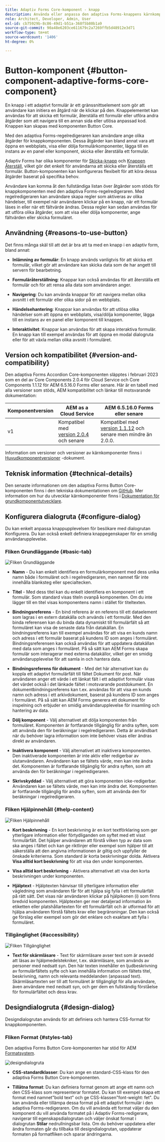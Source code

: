 ```yaml
---
title: Adaptiv Forms Core-komponent - knapp
description: Använda eller anpassa den adaptiva Forms-knappens kärnkomponent.
role: Architect, Developer, Admin, User
exl-id: cb75929b-8c86-49d1-b51a-368f5b80b1a9
source-git-commit: 90a48e6203ce611679c2a7269ffb5d48912e3d71
workflow-type: tm+mt
source-wordcount: '1406'
ht-degree: 0%

---
```


# Button-komponent {#button-component-adaptive-forms-core-component}

En knapp i ett adaptivt formulär är ett gränssnittselement som gör att användare kan initiera en åtgärd när de klickar på den. Knappelementet kan användas för att skicka ett formulär, återställa ett formulär eller utföra andra åtgärder som att navigera till en annan sida eller utlösa anpassad kod. Knappen kan skapas med komponenten Button Core.

Med den adaptiva Forms-regelredigeraren kan användare ange olika åtgärder för knappkomponenten. Dessa åtgärder kan bland annat vara att öppna en webbplats, visa eller dölja formulärkomponenter, lägga till en instans av en panel eller komponent, skicka eller återställa ett formulär.

Adaptiv Forms har olika komponenter för [Skicka-knapp](/help/adaptive-forms/components/submit-button.md) och [Knappen Återställ](/help/adaptive-forms/components/reset-button.md), vilket gör det enkelt för användarna att skicka eller återställa ett formulär. Button-komponenten kan konfigureras flexibelt för att köra dessa åtgärder baserat på specifika behov.

Användare kan komma åt den fullständiga listan över åtgärder som stöds för knappkomponenten med den adaptiva Forms-regelredigeraren. Med regelredigeraren kan användare skapa regler som aktiveras av olika händelser, till exempel när användaren klickar på en knapp, när ett formulär läses in eller när ett fältvärde ändras. Dessa regler kan sedan användas för att utföra olika åtgärder, som att visa eller dölja komponenter, ange fältvärden eller skicka formuläret.

## Användning {#reasons-to-use-button}

Det finns många skäl till att det är bra att ta med en knapp i en adaptiv form, bland annat:

* **Inlämning av formulär**: En knapp används vanligtvis för att skicka ett formulär, vilket gör att användare kan skicka data som de har angett till servern för bearbetning.

* **Formuläråterställning**: Knappar kan också användas för att återställa ett formulär och för att rensa alla data som användaren anger.

* **Navigering**: Du kan använda knappar för att navigera mellan olika avsnitt i ett formulär eller olika sidor på en webbplats.

* **Händelsehantering**: Knappar kan användas för att utlösa olika händelser som att öppna en webbplats, visa/dölja komponenter, lägga till en instans av en panel eller komponent till knappen.

* **Interaktivitet**: Knappar kan användas för att skapa interaktiva formulär. En knapp kan till exempel användas för att öppna en modal dialogruta eller för att växla mellan olika avsnitt i formuläret.

## Version och kompatibilitet {#version-and-compatibility}

Den adaptiva Forms Accordion Core-komponenten släpptes i februari 2023 som en del av Core Components 2.0.4 för Cloud Service och Core Components 1.1.12 för AEM 6.5.16.0 Forms eller senare. Här är en tabell med alla versioner som stöds, AEM kompatibilitet och länkar till motsvarande dokumentation:

| Komponentversion | AEM as a Cloud Service | AEM 6.5.16.0 Forms eller senare |
|---|---|---|
| v1 | Kompatibel med<br>[version 2.0.4](/help/adaptive-forms/version.md) och senare | Kompatibel med<br>[version 1.1.12](/help/adaptive-forms/version.md) och senare men mindre än 2.0.0. |

Information om versioner och versioner av kärnkomponenter finns i [Huvudkomponentversioner](/help/adaptive-forms/version.md) -dokument.

<!-- ## Sample Component Output {#sample-component-output}

To experience the Accordion Component as well as see examples of its configuration options as well as HTML and JSON output, visit the [Component Library](https://adobe.com/go/aem_cmp_library_accordion). -->

## Teknisk information {#technical-details}

Den senaste informationen om den adaptiva Forms Button Core-komponenten finns i den tekniska dokumentationen om [GitHub](https://github.com/adobe/aem-core-forms-components/tree/master/ui.af.apps/src/main/content/jcr_root/apps/core/fd/components/form/button/v1/button). Mer information om hur du utvecklar kärnkomponenter finns i [Dokumentation för grundkomponentutvecklare](/help/developing/overview.md).

## Konfigurera dialogruta {#configure-dialog}

Du kan enkelt anpassa knappupplevelsen för besökare med dialogrutan Konfigurera. Du kan också enkelt definiera knappegenskaper för en smidig användarupplevelse.

### Fliken Grundläggande {#basic-tab}

![Fliken Grundläggande](/help/adaptive-forms/assets/button_basictab.png)

* **Namn** - Du kan enkelt identifiera en formulärkomponent med dess unika namn både i formuläret och i regelredigeraren, men namnet får inte innehålla blanksteg eller specialtecken.

* **Titel** - Med dess titel kan du enkelt identifiera en komponent i ett formulär. Som standard visas titeln ovanpå komponenten. Om du inte lägger till en titel visas komponentens namn i stället för titeltexten.

* **Bindningsreferens** - En bind referens är en referens till ett dataelement som lagras i en extern datakälla och används i ett formulär. Med den binda referensen kan du binda data dynamiskt till formulärfält så att formuläret kan visa de senaste data från datakällan. En bindningsreferens kan till exempel användas för att visa en kunds namn och adress i ett formulär baserat på kundens ID som anges i formuläret. Bindningsreferensen kan också användas för att uppdatera datakällan med data som anges i formuläret. På så sätt kan AEM Forms skapa formulär som interagerar med externa datakällor, vilket ger en smidig användarupplevelse för att samla in och hantera data.

* **Bindningsreferens för dokument** - Med det här alternativet kan du koppla ett adaptivt formulärfält till fältet Dokument för post. När användaren anger ett värde i ett länkat fält i ett adaptivt formulär visas det värdet också i det länkade fältet i motsvarande postdokument. En dokumentbindningsreferens kan t.ex. användas för att visa en kunds namn och adress i ett arkivdokument, baserat på kundens ID som anges i formuläret. På så sätt kan AEM Forms generera ett dokument för inspelning och erbjuder en smidig användarupplevelse för insamling och hantering av data.

* **Dölj komponent** - Välj alternativet att dölja komponenten från formuläret. Komponenten är fortfarande tillgänglig för andra syften, som att använda den för beräkningar i regelredigeraren. Detta är användbart när du behöver lagra information som inte behöver visas eller ändras direkt av användaren.
* **Inaktivera komponent** - Välj alternativet att inaktivera komponenten. Den inaktiverade komponenten är inte aktiv eller redigerbar av slutanvändaren. Användaren kan se fältets värde, men kan inte ändra det. Komponenten är fortfarande tillgänglig för andra syften, som att använda den för beräkningar i regelredigeraren.
* **Skrivskyddad** - Välj alternativet att göra komponenten icke-redigerbar. Användaren kan se fältets värde, men kan inte ändra det. Komponenten är fortfarande tillgänglig för andra syften, som att använda den för beräkningar i regelredigeraren.

### Fliken Hjälpinnehåll {#help-content}

![Fliken Hjälpinnehåll](/help/adaptive-forms/assets/button_helptab.png)

* **Kort beskrivning** - En kort beskrivning är en kort textförklaring som ger ytterligare information eller förtydliganden om syftet med ett visst formulärfält. Det hjälper användaren att förstå vilken typ av data som ska anges i fältet och kan ge riktlinjer eller exempel som hjälper till att säkerställa att den angivna informationen är giltig och uppfyller de önskade kriterierna. Som standard är korta beskrivningar dolda. Aktivera **Visa alltid kort beskrivning** för att visa den under komponenten.

* **Visa alltid kort beskrivning** - Aktivera alternativet att visa den korta beskrivningen under komponenten.

* **Hjälptext** - Hjälptexten hänvisar till ytterligare information eller vägledning som användaren får för att hjälpa sig fylla i ett formulärfält på rätt sätt. Det visas när användaren klickar på hjälpikonen (i) som finns bredvid komponenten. Hjälptexten ger mer detaljerad information än etiketten eller platshållartexten för ett formulärfält och är utformad för att hjälpa användaren förstå fältets krav eller begränsningar. Den kan också ge förslag eller exempel som gör det enklare och exaktare att fylla i formuläret.

### Tillgänglighet {#accessibility}

![Fliken Tillgänglighet](/help/adaptive-forms/assets/button_accessibilitytab.png)


* **Text för skärmläsare** - Text för skärmläsare avser text som är avsedd att läsas av hjälpmedelstekniker, t.ex. skärmläsare, som används av personer med nedsatt syn. Den här texten innehåller en ljudbeskrivning av formulärfältets syfte och kan innehålla information om fältets titel, beskrivning, namn och relevanta meddelanden (anpassad text). Skärmläsartexten ser till att formuläret är tillgängligt för alla användare, även användare med nedsatt syn, och ger dem en fullständig förståelse för formulärfältet och dess krav.

## Designdialogruta {#design-dialog}

Designdialogrutan används för att definiera och hantera CSS-format för knappkomponenten.

### Fliken Format {#styles-tab}

Den adaptiva Forms Button Core-komponenten har stöd för AEM [Formatsystem](/help/get-started/authoring.md#component-styling).

![designdialogruta](/help/adaptive-forms/assets/button_designdialog.png)

* **CSS-standardklasser**: Du kan ange en standard-CSS-klass för den adaptiva Forms Button Core-komponenten.

* **Tillåtna format**: Du kan definiera format genom att ange ett namn och den CSS-klass som representerar formatet. Du kan till exempel skapa ett format med namnet&quot;bold text&quot; och ge CSS-klassen&quot;font-weight: fet&quot;. Du kan använda eller tillämpa dessa format på ett adaptivt formulär i den adaptiva Forms-redigeraren. Om du vill använda ett format väljer du den komponent du vill använda formatet på i Adaptiv Forms-redigerare, navigerar till egenskapsdialogrutan och väljer önskat format i dialogrutan **Stilar** nedrullningsbar lista. Om du behöver uppdatera eller ändra formaten går du tillbaka till designdialogrutan, uppdaterar formaten på formatfliken och sparar ändringarna.


